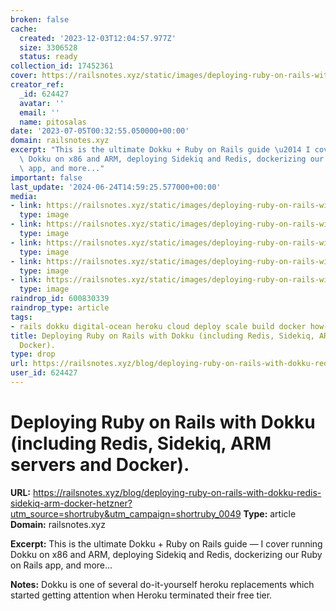 ```yaml
---
broken: false
cache:
  created: '2023-12-03T12:04:57.977Z'
  size: 3306528
  status: ready
collection_id: 17452361
cover: https://railsnotes.xyz/static/images/deploying-ruby-on-rails-with-dokku-redis-sidekiq-arm-docker-hetzner/cover.png
creator_ref:
  _id: 624427
  avatar: ''
  email: ''
  name: pitosalas
date: '2023-07-05T00:32:55.050000+00:00'
domain: railsnotes.xyz
excerpt: "This is the ultimate Dokku + Ruby on Rails guide \u2014 I cover running\
  \ Dokku on x86 and ARM, deploying Sidekiq and Redis, dockerizing our Ruby on Rails\
  \ app, and more..."
important: false
last_update: '2024-06-24T14:59:25.577000+00:00'
media:
- link: https://railsnotes.xyz/static/images/deploying-ruby-on-rails-with-dokku-redis-sidekiq-arm-docker-hetzner/cover.png
  type: image
- link: https://railsnotes.xyz/static/images/deploying-ruby-on-rails-with-dokku-redis-sidekiq-arm-docker-hetzner/vps-app.png
  type: image
- link: https://railsnotes.xyz/static/images/deploying-ruby-on-rails-with-dokku-redis-sidekiq-arm-docker-hetzner/url-deploy.png
  type: image
- link: https://railsnotes.xyz/static/images/deploying-ruby-on-rails-with-dokku-redis-sidekiq-arm-docker-hetzner/github-private-key.png
  type: image
- link: https://railsnotes.xyz/static/images/deploying-ruby-on-rails-with-dokku-redis-sidekiq-arm-docker-hetzner/github-actions.png
  type: image
raindrop_id: 600830339
raindrop_type: article
tags:
- rails dokku digital-ocean heroku cloud deploy scale build docker how-to
title: Deploying Ruby on Rails with Dokku (including Redis, Sidekiq, ARM servers and
  Docker).
type: drop
url: https://railsnotes.xyz/blog/deploying-ruby-on-rails-with-dokku-redis-sidekiq-arm-docker-hetzner?utm_source=shortruby&utm_campaign=shortruby_0049
user_id: 624427
---
```


# Deploying Ruby on Rails with Dokku (including Redis, Sidekiq, ARM servers and Docker).

**URL:** https://railsnotes.xyz/blog/deploying-ruby-on-rails-with-dokku-redis-sidekiq-arm-docker-hetzner?utm_source=shortruby&utm_campaign=shortruby_0049
**Type:** article
**Domain:** railsnotes.xyz

**Excerpt:** This is the ultimate Dokku + Ruby on Rails guide — I cover running Dokku on x86 and ARM, deploying Sidekiq and Redis, dockerizing our Ruby on Rails app, and more...

**Notes:**
Dokku is one of several do-it-yourself heroku replacements which started getting attention when Heroku terminated their free tier.
